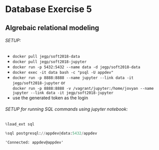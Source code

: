 # Database Exercise 5
## Algrebaic relational modeling

###### SETUP:
- `docker pull jegp/soft2018-data `<br>
- `docker pull jegp/soft2018-jupyter`<br>
- `docker run -p 5432:5432 --name data -d jegp/soft2018-data`<br>
- `docker exec -it data bash -c "psql -U appdev"`<br>
- `docker run -p 8888:8888 --name jupyter --link data -it jegp/soft2018-jupyter`
  or <br>
`docker run -p 8888:8888 -v /vagrant/jupyter:/home/jovyan --name jupyter --link data -it jegp/soft2018-jupyter `<br>
- use the generated token as the login


###### SETUP for running SQL commands using jupyter notebook:

```python
%load_ext sql
```


```python
%sql postgresql://appdev@data:5432/appdev
```




    'Connected: appdev@appdev'

